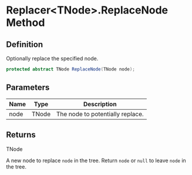 # Replacer&lt;TNode&gt;.ReplaceNode Method
## Definition

Optionally replace the specified node.

```c#
protected abstract TNode ReplaceNode(TNode node);
```

## Parameters

| Name | Type | Description |
| ---- | ---- | ----------- |
| node | TNode | The node to potentially replace. |

## Returns

TNode

A new node to replace `node` in the tree. Return `node` or `null` to leave `node` in the tree.
